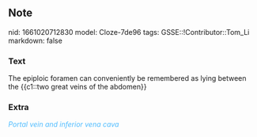## Note
nid: 1661020712830
model: Cloze-7de96
tags: GSSE::!Contributor::Tom_Li
markdown: false

### Text
<div>
  The epiploic foramen can conveniently be remembered as lying
  between the {{c1::two great veins of the abdomen}}
</div>

### Extra
<div>
  <i><font color="#4FBCFF">Portal vein and inferior vena
  cava</font></i>
</div>
